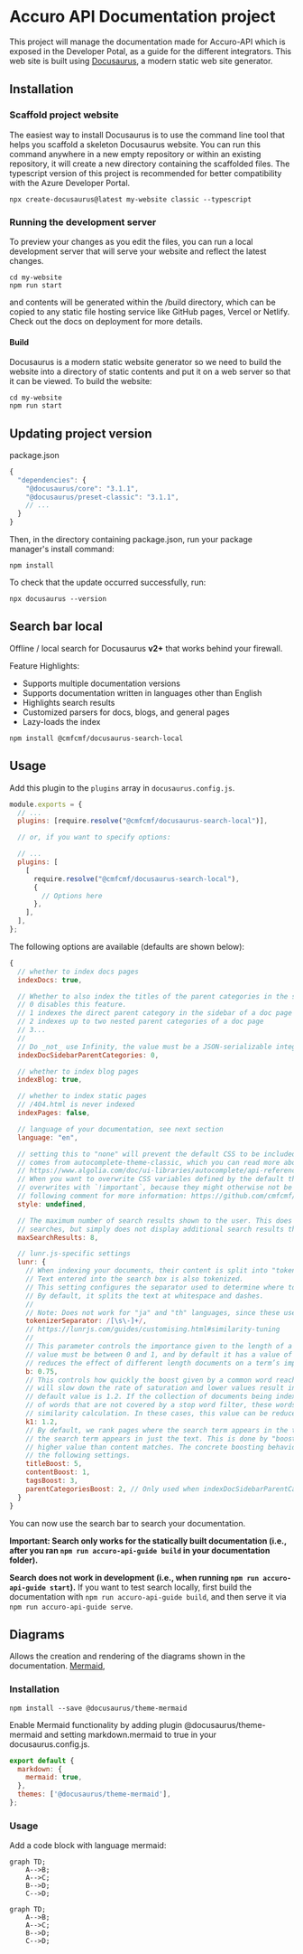 # Accuro API Documentation project

This project will manage the documentation made for Accuro-API which is exposed in the Developer Potal, as a guide for the different integrators.
This web site is built using [Docusaurus](https://docusaurus.io/), a modern static web site generator.

## Installation

### Scaffold project website
The easiest way to install Docusaurus is to use the command line tool that helps you scaffold a skeleton Docusaurus website. You can run this command anywhere in a new empty repository or within an existing repository, it will create a new directory containing the scaffolded files. The typescript version of this project is recommended for better compatibility with the Azure Developer Portal.

```
npx create-docusaurus@latest my-website classic --typescript
```

### Running the development server
To preview your changes as you edit the files, you can run a local development server that will serve your website and reflect the latest changes.

```
cd my-website
npm run start
```
and contents will be generated within the /build directory, which can be copied to any static file hosting service like GitHub pages, Vercel or Netlify. Check out the docs on deployment for more details.

#### Build

Docusaurus is a modern static website generator so we need to build the website into a directory of static contents and put it on a web server so that it can be viewed. To build the website:

```
cd my-website
npm run start
```


## Updating project version

package.json
```js
{
  "dependencies": {
    "@docusaurus/core": "3.1.1",
    "@docusaurus/preset-classic": "3.1.1",
    // ...
  }
}
```
Then, in the directory containing package.json, run your package manager's install command:
```
npm install
```

To check that the update occurred successfully, run:
```
npx docusaurus --version

```

## Search bar local

Offline / local search for Docusaurus **v2+** that works behind your firewall.

Feature Highlights:

- Supports multiple documentation versions
- Supports documentation written in languages other than English
- Highlights search results
- Customized parsers for docs, blogs, and general pages
- Lazy-loads the index

 
```
npm install @cmfcmf/docusaurus-search-local

```

## Usage

Add this plugin to the `plugins` array in `docusaurus.config.js`.

```js
module.exports = {
  // ...
  plugins: [require.resolve("@cmfcmf/docusaurus-search-local")],

  // or, if you want to specify options:

  // ...
  plugins: [
    [
      require.resolve("@cmfcmf/docusaurus-search-local"),
      {
        // Options here
      },
    ],
  ],
};
```

The following options are available (defaults are shown below):

```js
{
  // whether to index docs pages
  indexDocs: true,

  // Whether to also index the titles of the parent categories in the sidebar of a doc page.
  // 0 disables this feature.
  // 1 indexes the direct parent category in the sidebar of a doc page
  // 2 indexes up to two nested parent categories of a doc page
  // 3...
  //
  // Do _not_ use Infinity, the value must be a JSON-serializable integer.
  indexDocSidebarParentCategories: 0,

  // whether to index blog pages
  indexBlog: true,

  // whether to index static pages
  // /404.html is never indexed
  indexPages: false,

  // language of your documentation, see next section
  language: "en",

  // setting this to "none" will prevent the default CSS to be included. The default CSS
  // comes from autocomplete-theme-classic, which you can read more about here:
  // https://www.algolia.com/doc/ui-libraries/autocomplete/api-reference/autocomplete-theme-classic/
  // When you want to overwrite CSS variables defined by the default theme, make sure to suffix your
  // overwrites with `!important`, because they might otherwise not be applied as expected. See the
  // following comment for more information: https://github.com/cmfcmf/docusaurus-search-local/issues/107#issuecomment-1119831938.
  style: undefined,

  // The maximum number of search results shown to the user. This does _not_ affect performance of
  // searches, but simply does not display additional search results that have been found.
  maxSearchResults: 8,

  // lunr.js-specific settings
  lunr: {
    // When indexing your documents, their content is split into "tokens".
    // Text entered into the search box is also tokenized.
    // This setting configures the separator used to determine where to split the text into tokens.
    // By default, it splits the text at whitespace and dashes.
    //
    // Note: Does not work for "ja" and "th" languages, since these use a different tokenizer.
    tokenizerSeparator: /[\s\-]+/,
    // https://lunrjs.com/guides/customising.html#similarity-tuning
    //
    // This parameter controls the importance given to the length of a document and its fields. This
    // value must be between 0 and 1, and by default it has a value of 0.75. Reducing this value
    // reduces the effect of different length documents on a term’s importance to that document.
    b: 0.75,
    // This controls how quickly the boost given by a common word reaches saturation. Increasing it
    // will slow down the rate of saturation and lower values result in quicker saturation. The
    // default value is 1.2. If the collection of documents being indexed have high occurrences
    // of words that are not covered by a stop word filter, these words can quickly dominate any
    // similarity calculation. In these cases, this value can be reduced to get more balanced results.
    k1: 1.2,
    // By default, we rank pages where the search term appears in the title higher than pages where
    // the search term appears in just the text. This is done by "boosting" title matches with a
    // higher value than content matches. The concrete boosting behavior can be controlled by changing
    // the following settings.
    titleBoost: 5,
    contentBoost: 1,
    tagsBoost: 3,
    parentCategoriesBoost: 2, // Only used when indexDocSidebarParentCategories > 0
  }
}
```

You can now use the search bar to search your documentation.

**Important: Search only works for the statically built documentation (i.e., after you ran `npm run accuro-api-guide build` in your documentation folder).**

**Search does **not** work in development (i.e., when running `npm run accuro-api-guide start`).**
If you want to test search locally, first build the documentation with `npm run accuro-api-guide build`, and then serve it via `npm run accuro-api-guide serve`.


## Diagrams

Allows the creation and rendering of the diagrams shown in the documentation. [Mermaid](https://mermaid.js.org/syntax/quadrantChart.html),

### Installation

```
npm install --save @docusaurus/theme-mermaid

```

Enable Mermaid functionality by adding plugin @docusaurus/theme-mermaid and setting markdown.mermaid to true in your docusaurus.config.js.

```js
export default {
  markdown: {
    mermaid: true,
  },
  themes: ['@docusaurus/theme-mermaid'],
};

```

### Usage

Add a code block with language mermaid:

```
graph TD;
    A-->B;
    A-->C;
    B-->D;
    C-->D;
```

```mermaid
graph TD;
    A-->B;
    A-->C;
    B-->D;
    C-->D;
```


